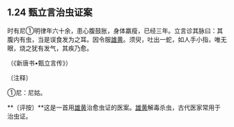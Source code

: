 ## 1.24 甄立言治虫证案

时有尼①明律年六十余，患心腹鼓胀，身体羸瘦，已经三年。立言诊其脉曰：其腹内有虫，当是误食发为之耳。因令服[雄黄](https://www.gmzyjc.com/read/bc/bc20-0.1.0.0.0.md)。须臾，吐出一蛇，如人手小指，唯无眼，烧之犹有发气，其疾乃愈。

（《新唐书•甄立言传》）

〔注释〕

①尼：尼姑。

**〔评按〕**这是一首用[雄黄](https://www.gmzyjc.com/read/bc/bc20-0.1.0.0.0.md)治愈虫证的医案。[雄黄](https://www.gmzyjc.com/read/bc/bc20-0.1.0.0.0.md)解毒杀虫，古代医家常用于治虫证。

